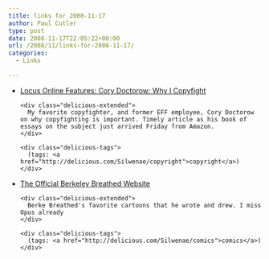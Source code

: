 ```yaml
---
title: links for 2008-11-17
author: Paul Cutler
type: post
date: 2008-11-17T22:05:22+00:00
url: /2008/11/links-for-2008-11-17/
categories:
  - Links

---
```

<ul class="delicious">
  <li>
    <div class="delicious-link">
      <a href="http://www.locusmag.com/Features/2008/11/cory-doctorow-why-i-copyfight.html">Locus Online Features: Cory Doctorow: Why I Copyfight</a>
    </div>
    
    <div class="delicious-extended">
      My favorite copyfighter, and former EFF employee, Cory Doctorow on why copyfighting is important. Timely article as his book of essays on the subject just arrived Friday from Amazon.
    </div>
    
    <div class="delicious-tags">
      (tags: <a href="http://delicious.com/Silwenae/copyright">copyright</a>)
    </div>
  </li>
  
  <li>
    <div class="delicious-link">
      <a href="http://www.berkeleybreathed.com/pages/favorite_strips.asp">The Official Berkeley Breathed Website</a>
    </div>
    
    <div class="delicious-extended">
      Berke Breathed's favorite cartoons that he wrote and drew. I miss Opus already
    </div>
    
    <div class="delicious-tags">
      (tags: <a href="http://delicious.com/Silwenae/comics">comics</a>)
    </div>
  </li>
</ul>